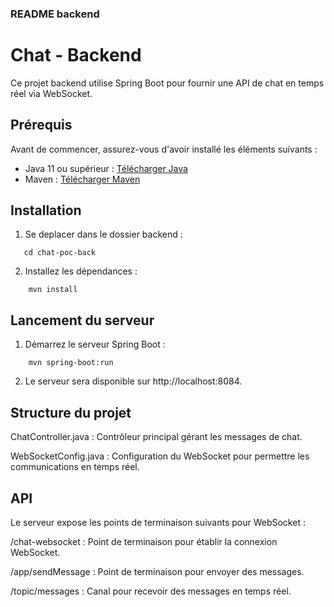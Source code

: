 ### README backend

# Chat - Backend

Ce projet backend utilise Spring Boot pour fournir une API de chat en temps réel via WebSocket.

## Prérequis

Avant de commencer, assurez-vous d'avoir installé les éléments suivants :

- Java 11 ou supérieur : [Télécharger Java](https://www.oracle.com/java/technologies/javase-jdk11-downloads.html)
- Maven : [Télécharger Maven](https://maven.apache.org/download.cgi)

## Installation

1. Se deplacer dans le dossier backend :
```
   cd chat-poc-back
```

2. Installez les dépendances :
```
    mvn install
```

## Lancement du serveur
1. Démarrez le serveur Spring Boot :
```
    mvn spring-boot:run
```

2. Le serveur sera disponible sur http://localhost:8084.

## Structure du projet

ChatController.java : Contrôleur principal gérant les messages de chat.

WebSocketConfig.java : Configuration du WebSocket pour permettre les communications en temps réel.

## API
Le serveur expose les points de terminaison suivants pour WebSocket :

/chat-websocket : Point de terminaison pour établir la connexion WebSocket.

/app/sendMessage : Point de terminaison pour envoyer des messages.

/topic/messages : Canal pour recevoir des messages en temps réel.

